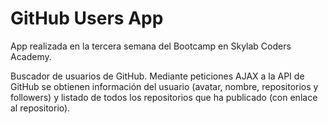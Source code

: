 # GitHub Users App

App realizada en la tercera semana del Bootcamp en Skylab Coders Academy.

Buscador de usuarios de GitHub. Mediante peticiones AJAX a la API de GitHub se obtienen información del usuario (avatar, nombre, repositorios y followers) y listado de todos los repositorios que ha publicado (con enlace al repositorio).
